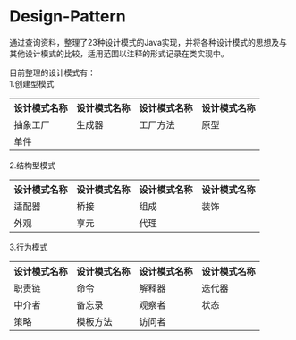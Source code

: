 # Design-Pattern
通过查询资料，整理了23种设计模式的Java实现，并将各种设计模式的思想及与其他设计模式的比较，适用范围以注释的形式记录在类实现中。

目前整理的设计模式有：<br/>
1.创建型模式<br/>
<table>
<tr>
<th>设计模式名称</th><th>设计模式名称</th><th>设计模式名称</th><th>设计模式名称</th>
</tr>
<tr>
 <td>抽象工厂 </td>  <td>生成器</td>   <td>工厂方法</td>   <td>原型</td>
</tr>
<tr>
 <td>单件</td> <td></td> <td></td> <td></td>
</tr>
</table>
2.结构型模式<br/>
<table>
<tr>
<th>设计模式名称</th><th>设计模式名称</th><th>设计模式名称</th><th>设计模式名称</th>
</tr>
<tr>
 <td>适配器</td>  <td>桥接</td>   <td>组成</td>   <td>装饰</td>
</tr>
<tr>
 <td>外观</td> <td>享元</td> <td>代理</td> <td></td>
</tr>
</table>
3.行为模式<br/>
<table>
<tr>
<th>设计模式名称</th><th>设计模式名称</th><th>设计模式名称</th><th>设计模式名称</th>
</tr>
<tr>
 <td>职责链</td>  <td>命令</td>   <td>解释器</td>   <td>迭代器</td>
</tr>
<tr>
 <td>中介者</td> <td>备忘录</td> <td>观察者</td> <td>状态</td>
</tr>
<tr>
 <td>策略</td> <td>模板方法</td> <td>访问者</td> <td></td>
</tr>
</table>
